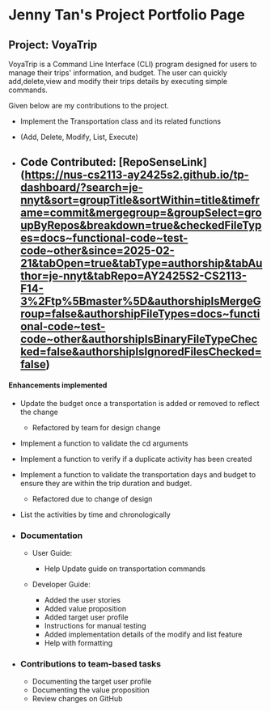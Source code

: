 # Jenny Tan's Project Portfolio Page

## Project: VoyaTrip
VoyaTrip is a Command Line Interface (CLI) program designed for users to manage their trips' information, 
and budget. The user can quickly add,delete,view and modify their trips details by executing simple commands.

Given below are my contributions to the project.
 -  Implement the Transportation class and its related functions 
   - (Add, Delete, Modify, List, Execute)

- ## Code Contributed:  [RepoSenseLink] (https://nus-cs2113-ay2425s2.github.io/tp-dashboard/?search=je-nnyt&sort=groupTitle&sortWithin=title&timeframe=commit&mergegroup=&groupSelect=groupByRepos&breakdown=true&checkedFileTypes=docs~functional-code~test-code~other&since=2025-02-21&tabOpen=true&tabType=authorship&tabAuthor=je-nnyt&tabRepo=AY2425S2-CS2113-F14-3%2Ftp%5Bmaster%5D&authorshipIsMergeGroup=false&authorshipFileTypes=docs~functional-code~test-code~other&authorshipIsBinaryFileTypeChecked=false&authorshipIsIgnoredFilesChecked=false)

#### Enhancements implemented
- Update the budget once a transportation is added or removed to reflect the change
  - Refactored by team for design change
- Implement a function to validate the cd arguments
- Implement a function to verify if a duplicate activity has been created
- Implement a function to validate the transportation days and budget to ensure they are within the trip duration and budget.
  - Refactored due to change of design 
- List the activities by time and chronologically

- ### Documentation
  - User Guide:
    - Help Update guide on transportation commands
    
  - Developer Guide:
    - Added the user stories
    - Added value proposition
    - Added target user profile
    - Instructions for manual testing
    - Added implementation details of the modify and list feature
    - Help with formatting

- ### Contributions to team-based tasks
  - Documenting the target user profile 
  - Documenting the value proposition
  - Review changes on GitHub


